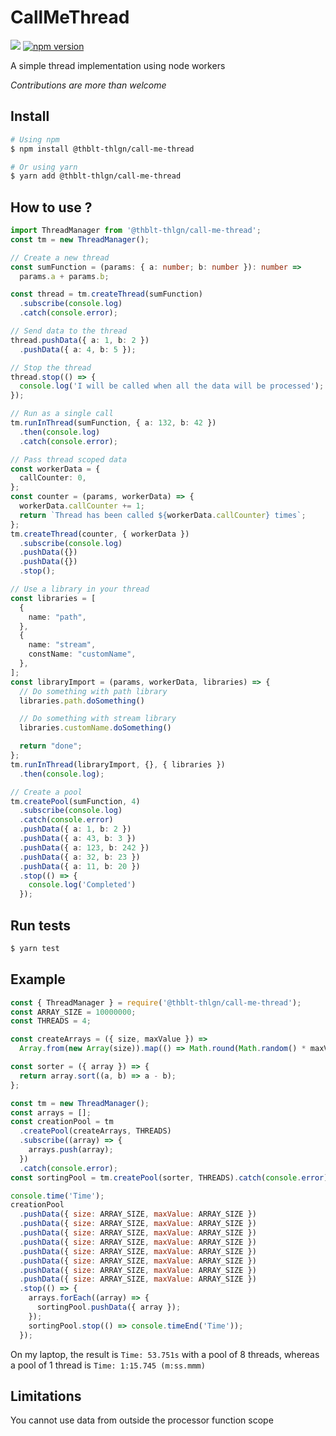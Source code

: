 # CallMeThread

![](https://github.com/thblt-thlgn/call-me-thread/workflows/Run%20tests/badge.svg)
[![npm version](https://badge.fury.io/js/%40thblt-thlgn%2Fcall-me-thread.svg)](https://badge.fury.io/js/%40thblt-thlgn%2Fcall-me-thread)

A simple thread implementation using node workers

_Contributions are more than welcome_

## Install

```sh
# Using npm
$ npm install @thblt-thlgn/call-me-thread

# Or using yarn
$ yarn add @thblt-thlgn/call-me-thread
```

## How to use ?

```ts
import ThreadManager from '@thblt-thlgn/call-me-thread';
const tm = new ThreadManager();

// Create a new thread
const sumFunction = (params: { a: number; b: number }): number => 
  params.a + params.b;

const thread = tm.createThread(sumFunction)
  .subscribe(console.log)
  .catch(console.error);

// Send data to the thread
thread.pushData({ a: 1, b: 2 })
  .pushData({ a: 4, b: 5 });

// Stop the thread
thread.stop(() => {
  console.log('I will be called when all the data will be processed');
});

// Run as a single call
tm.runInThread(sumFunction, { a: 132, b: 42 })
  .then(console.log)
  .catch(console.error);

// Pass thread scoped data
const workerData = {
  callCounter: 0,
};
const counter = (params, workerData) => {
  workerData.callCounter += 1;
  return `Thread has been called ${workerData.callCounter} times`;
};
tm.createThread(counter, { workerData })
  .subscribe(console.log)
  .pushData({})
  .pushData({})
  .stop();

// Use a library in your thread
const libraries = [
  {
    name: "path",
  },
  {
    name: "stream",
    constName: "customName",
  },
];
const libraryImport = (params, workerData, libraries) => {
  // Do something with path library
  libraries.path.doSomething()

  // Do something with stream library
  libraries.customName.doSomething()

  return "done";
};
tm.runInThread(libraryImport, {}, { libraries })
  .then(console.log);

// Create a pool
tm.createPool(sumFunction, 4)
  .subscribe(console.log)
  .catch(console.error)
  .pushData({ a: 1, b: 2 })
  .pushData({ a: 43, b: 3 })
  .pushData({ a: 123, b: 242 })
  .pushData({ a: 32, b: 23 })
  .pushData({ a: 11, b: 20 })
  .stop(() => {
    console.log('Completed')
  });
```

## Run tests

```sh
$ yarn test
```

## Example

```js
const { ThreadManager } = require('@thblt-thlgn/call-me-thread');
const ARRAY_SIZE = 10000000;
const THREADS = 4;

const createArrays = ({ size, maxValue }) =>
  Array.from(new Array(size)).map(() => Math.round(Math.random() * maxValue));

const sorter = ({ array }) => {
  return array.sort((a, b) => a - b);
};

const tm = new ThreadManager();
const arrays = [];
const creationPool = tm
  .createPool(createArrays, THREADS)
  .subscribe((array) => {
    arrays.push(array);
  })
  .catch(console.error);
const sortingPool = tm.createPool(sorter, THREADS).catch(console.error);

console.time('Time');
creationPool
  .pushData({ size: ARRAY_SIZE, maxValue: ARRAY_SIZE })
  .pushData({ size: ARRAY_SIZE, maxValue: ARRAY_SIZE })
  .pushData({ size: ARRAY_SIZE, maxValue: ARRAY_SIZE })
  .pushData({ size: ARRAY_SIZE, maxValue: ARRAY_SIZE })
  .pushData({ size: ARRAY_SIZE, maxValue: ARRAY_SIZE })
  .pushData({ size: ARRAY_SIZE, maxValue: ARRAY_SIZE })
  .pushData({ size: ARRAY_SIZE, maxValue: ARRAY_SIZE })
  .pushData({ size: ARRAY_SIZE, maxValue: ARRAY_SIZE })
  .stop(() => {
    arrays.forEach((array) => {
      sortingPool.pushData({ array });
    });
    sortingPool.stop(() => console.timeEnd('Time'));
  });
```

On my laptop, the result is `Time: 53.751s` with a pool of 8 threads, whereas a pool of 1 thread is `Time: 1:15.745 (m:ss.mmm)`

## Limitations
You cannot use data from outside the processor function scope
